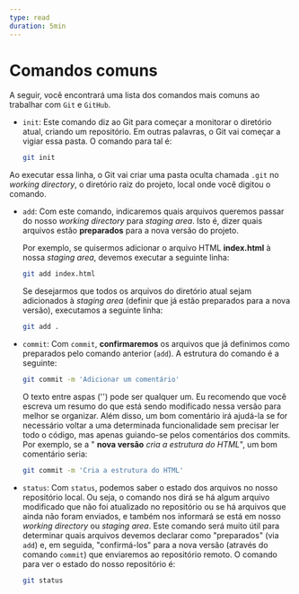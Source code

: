 ```yaml
---
type: read
duration: 5min
---
```


# Comandos comuns

A seguir, você encontrará uma lista dos comandos mais comuns ao trabalhar com
`Git` e `GitHub`.

- `init`: Este comando diz ao Git para começar a monitorar o diretório atual,
   criando um repositório. Em outras palavras, o Git vai começar a vigiar essa
   pasta. O comando para tal é:

  ```bash
  git init
  ```

 Ao executar essa linha, o Git vai criar uma pasta oculta chamada `.git` no
  _working directory_, o diretório raiz do projeto, local onde você digitou o
  comando.

- `add`: Com este comando, indicaremos quais arquivos queremos passar do nosso
  _working directory_ para _staging area_. Isto é, dizer quais arquivos estão
  **preparados** para a nova versão do projeto.

  Por exemplo, se quisermos adicionar o arquivo HTML **index.html** à nossa
  _staging area_, devemos executar a seguinte linha:

  ```bash
  git add index.html
  ```

  Se desejarmos que todos os arquivos do diretório atual sejam adicionados à
  _staging area_ \(definir que já estão preparados para a nova versão\),
  executamos a seguinte linha:

  ```bash
  git add .
  ```

- `commit`: Com `commit`, **confirmaremos** os arquivos que já definimos como
  preparados pelo comando anterior \(`add`\). A estrutura do comando é a
  seguinte:

  ```bash
  git commit -m 'Adicionar um comentário'
  ```

  O texto entre aspas \(''\) pode ser qualquer um. Eu recomendo que você
  escreva um resumo do que está sendo modificado nessa versão para melhor se
  organizar. Além disso, um bom comentário irá ajudá-la se for necessário
  voltar a uma determinada funcionalidade sem precisar ler todo o código, mas
  apenas guiando-se pelos comentários dos commits. Por exemplo, se a "
  **nova versão** _cria a estrutura do HTML_", um bom comentário seria:

  ```bash
  git commit -m 'Cria a estrutura do HTML'
  ```

- `status`: Com `status`, podemos saber o estado dos arquivos no nosso
  repositório local. Ou seja, o comando nos dirá se há algum arquivo modificado
  que não foi atualizado no repositório ou se há arquivos que ainda não foram
  enviados, e também nos informará se está em nosso _working directory_ ou
  _staging area_. Este comando será muito útil para determinar quais arquivos
  devemos declarar como "preparados" \(via `add`\) e, em seguida,
  "confirmá-los" para a nova versão \(através do comando `commit`\) que
  enviaremos ao repositório remoto. O comando para ver o estado do nosso
  repositório é:

  ```bash
  git status
  ```
